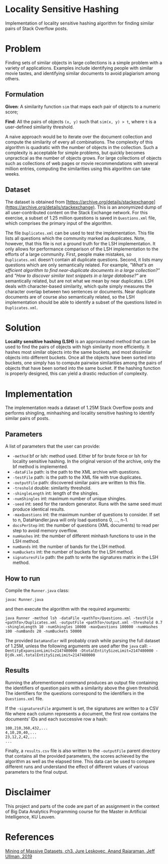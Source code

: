 # Locality Sensitive Hashing
Implementation of locality sensitive hashing algorithm for finding similar pairs of Stack Overflow posts.

# Problem
Finding sets of similar objects in large collections is a simple problem with a variety of applications. Examples include identifying people with similar movie tastes, and identifying similar documents to avoid plagiarism among others.

## Formulation
__Given__: A similarity function `sim` that maps each pair of objects to a numeric score;

__Find__: All the pairs of objects `(x, y)` such that `sim(x, y) > t`, where `t` is a user-defined similarity threshold.

A naive approach would be to iterate over the document collection and compute the similarity of every all combinations. 
The complexity of this algorithm is quadratic with the number of objects in the collection. 
Such a complexity is acceptable for simple problems, but quickly becomes unpractical as the number of objects grows. 
For large collections of objects such as collections of web pages or movie recommendations with several million entries, 
computing the similarities using this algorithm can take weeks.

## Dataset
The dataset is obtained from [https://archive.org/details/stackexchange](https://archive.org/details/stackexchange). This is an anonymized dump of all user-contributed content on the Stack Exchange network. For this exercise, a subset of 1.25 million questions is saved in `Questions.xml` file, which comprises the primary input of the algorithm.

The file `Duplicates.xml` can be used to test the implementation. This file lists all questions which the community marked as duplicates. Note, however, that this file is not a ground truth for the LSH implementation. It only allows for performance comparison of the LSH implementation to the efforts of a large community. First, people make mistakes, so `Duplicates.xml` doesn't contain all duplicate questions. Second, it lists many questions which are only semantically related. For example, *"What's an efficient algorithm to find near-duplicate documents in a large collection?"* and *"How to discover similar text snippets in a large database?"* are semantically related, but are not what we mean by near duplicates. LSH deals with character-based similarity, which quite simply measures the character overlap between two sentences or documents. Near duplicate documents are of course also semantically related, so the LSH implementation should be able to identify a subset of the questions listed in `Duplicates.xml`.

# Solution
__Locality sensitive hashing (LSH)__ is an approximated method that can be used to find the pairs of objects with high similarity more efficiently. 
It hashes most similar objects into the same buckets, and most dissimilar objects into different buckets. Once all the objects have been sorted into buckets, 
one simply has to compute pairwise similarities among the pairs of objects that have been sorted into the same bucket. 
If the hashing function is properly designed, this can yield a drastic reduction of complexity.

# Implementation
The implementation reads a dataset of 1.25M Stack Overflow posts and performs shingling, minhashing and locality sensitive hashing to identify similar pairs of posts.

## Parameters
A list of parameters that the user can provide:
- `-method` bf or lsh: method used. Either bf for brute force or lsh for locality sensitive hashing. In the original version of the archive, only the bf method is implemented.
- `-dataFile` path: is the path to the XML archive with questions.
- `-testFile` path: is the path to the XML file with true duplicates.
- `-outputFile` path: discovered similar pairs are written to this file.
- `-treshold` double: similarity threshold.
- `-shingleLength` int: length of the shingles.
- `-numShingles` int: maximum number of unique shingles.
- `-seed` int: seed for the random generator. Runs with the same seed must produce identical results.
- `-maxQuestions` int: the maximum number of questions to consider. If set to n, DataHandler.java will only load questions 0, ..., n-1.
- `docsPerStep` int: the number of questions (XML documents) to read per step to avoid memory overflow.
- `numHashes` int: the number of different minhash functions to use in the LSH method.
- `numBands` int: the number of bands for the LSH method.
- `numBuckets` int: the number of buckets for the LSH method.
- `signaturesFile` path: the path to write the signatures matrix in the LSH method.

## How to run
Compile the `Runner.java` class:

`javac Runner.java`

and then execute the algorithm with the required arguments:

`java Runner -method lsh -dataFile <pathTo>/Questions.xml -testFile <pathTo>/Duplicates.xml -outputFile <pathTo>/output.xml -threshold 0.7 -shingleLength 10 -numShingles 10000 -maxQuestions 100000 -numHashes 100 -numBands 20 -numBuckets 50000`

The provided `DataHandler` will probably crash while parsing the full dataset of 1.25M, unless the following arguments are used after the `java` call: 
`-DentityExpansionLimit=2147480000 -DtotalEntitySizeLimit=2147480000 -Djdk.xml.totalEntitySizeLimit=2147480000`

## Results
Running the aforementioned command produces an output file containing the identifiers of question pairs with a similarity above the given threshold. The identifiers for the questions correspond to the identifiers in the `Questions.xml` file. 

If the `-signaturesFile` argument is set, the signatures are written to a CSV file where each column represents a document, the first row contains the documents' IDs and each successive row a hash:

`100,210,360,432,...`<br/>
`4,10,20,40,...`<br/>
`23,12,2,42,...`<br/>
`...`

Finally, a `results.csv` file is also written to the `-outputFile` parent directory that contains all the provided parameters, the scores achieved by the algorithm as well as the elapsed time. This data can be used to compare different runs and understand the effect of different values of various parameters to the final output.

# Disclaimer
This project and parts of the code are part of an assignment in the context of Big Data Analytics Programming course for the Master in Artificial Intelligence, KU Leuven.

# References
[Mining of Massive Datasets, ch3. Jure Leskovec, Anand Rajaraman, Jeff Ullman, 2019](http://infolab.stanford.edu/~ullman/mmds/ch3.pdf)

